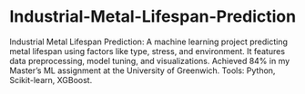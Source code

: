 # Industrial-Metal-Lifespan-Prediction
Industrial Metal Lifespan Prediction: A machine learning project predicting metal lifespan using factors like type, stress, and environment. It features data preprocessing, model tuning, and visualizations. Achieved 84% in my Master’s ML assignment at the University of Greenwich. Tools: Python, Scikit-learn, XGBoost.
